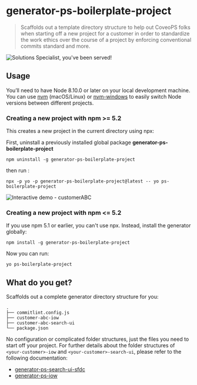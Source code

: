 # generator-ps-boilerplate-project

> Scaffolds out a template directory structure to help out CoveoPS folks when starting off a new project for a customer in order to standardize the work ethics over the course of a project by enforcing conventional commits standard and more. 

![Solutions Specialist, you've been served!](https://i.imgflip.com/1jaox9.jpg)

## Usage

You’ll need to have Node 8.10.0 or later on your local development machine. You can use [nvm](https://github.com/creationix/nvm#installation) (macOS/Linux) or [nvm-windows](https://github.com/coreybutler/nvm-windows#node-version-manager-nvm-for-windows) to easily switch Node versions between different projects.

### Creating a new project with npm >= 5.2

This creates a new project in the current directory using npx:

First, uninstall a previously installed global package **generator-ps-boilerplate-project**

    npm uninstall -g generator-ps-boilerplate-project

then run :

    npx -p yo -p generator-ps-boilerplate-project@latest -- yo ps-boilerplate-project

![Interactive demo - customerABC](https://coveojfallaire.bitbucket.io/generator-ps-boilerplate-project/boilerplate-project.svg)


### Creating a new project with npm <= 5.2

If you use npm 5.1 or earlier, you can't use npx. Instead, install the generator globally:

    npm install -g generator-ps-boilerplate-project

Now you can run:

    yo ps-boilerplate-project

## What do you get?

Scaffolds out a complete generator directory structure for you:

```
.
├── commitlint.config.js
├── customer-abc-iow
├── customer-abc-search-ui
└── package.json
```

No configuration or complicated folder structures, just the files you need to start off your project. For further details about the folder structures of `<your-customer>-iow` and `<your-customer>-search-ui`, please refer to the following documentation: 

* [generator-ps-search-ui-sfdc](https://github.com/jfallaire/generator-ps-search-ui-sfdc#readme)
* [generator-ps-iow](https://github.com/jfallaire/generator-ps-iow#readme)
